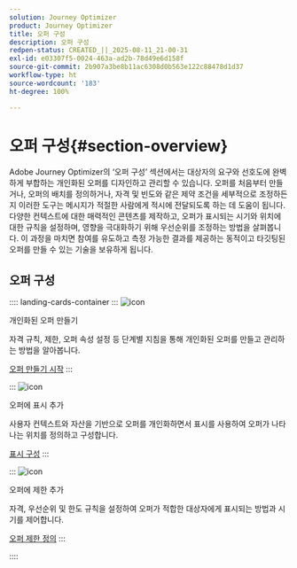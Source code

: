 ```yaml
---
solution: Journey Optimizer
product: Journey Optimizer
title: 오퍼 구성
description: 오퍼 구성
redpen-status: CREATED_||_2025-08-11_21-00-31
exl-id: e03307f5-0024-463a-ad2b-78d49e6d158f
source-git-commit: 2b907a3be8b11ac6308d0b563e122c88478d1d37
workflow-type: ht
source-wordcount: '183'
ht-degree: 100%

---
```


# 오퍼 구성{#section-overview}

Adobe Journey Optimizer의 ‘오퍼 구성’ 섹션에서는 대상자의 요구와 선호도에 완벽하게 부합하는 개인화된 오퍼를 디자인하고 관리할 수 있습니다. 오퍼를 처음부터 만들거나, 오퍼의 배치를 정의하거나, 자격 및 빈도와 같은 제약 조건을 세부적으로 조정하든지 이러한 도구는 메시지가 적절한 사람에게 적시에 전달되도록 하는 데 도움이 됩니다. 다양한 컨텍스트에 대한 매력적인 콘텐츠를 제작하고, 오퍼가 표시되는 시기와 위치에 대한 규칙을 설정하며, 영향을 극대화하기 위해 우선순위를 조정하는 방법을 살펴봅니다. 이 과정을 마치면 참여를 유도하고 측정 가능한 결과를 제공하는 동적이고 타깃팅된 오퍼를 만들 수 있는 기술을 보유하게 됩니다.

## 오퍼 구성

:::: landing-cards-container
:::
![icon](https://cdn.experienceleague.adobe.com/icons/circle-play.svg)

개인화된 오퍼 만들기

자격 규칙, 제한, 오퍼 속성 설정 등 단계별 지침을 통해 개인화된 오퍼를 만들고 관리하는 방법을 알아봅니다.

[오퍼 만들기 시작](../using/offers/offer-library/creating-personalized-offers.md)
:::

:::
![icon](https://cdn.experienceleague.adobe.com/icons/puzzle-piece.svg)

오퍼에 표시 추가

사용자 컨텍스트와 자산을 기반으로 오퍼를 개인화하면서 표시를 사용하여 오퍼가 나타나는 위치를 정의하고 구성합니다.

[표시 구성](../using/offers/offer-library/add-representations.md)
:::

:::
![icon](https://cdn.experienceleague.adobe.com/icons/bullseye.svg)

오퍼에 제한 추가

자격, 우선순위 및 한도 규칙을 설정하여 오퍼가 적합한 대상자에게 표시되는 방법과 시기를 제어합니다.

[오퍼 제한 정의](../using/offers/offer-library/add-constraints.md)
:::

::::
